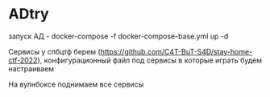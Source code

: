 # ADtry

запуск АД - docker-compose -f docker-compose-base.yml up -d

Сервисы у спбцтф берем (https://github.com/C4T-BuT-S4D/stay-home-ctf-2022), конфигурационный файл под сервисы в которые играть будем настраиваем

На вулнбоксе поднимаем все сервисы

